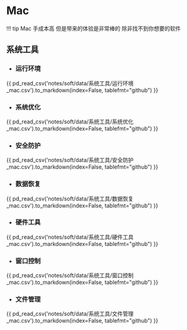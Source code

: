 # Mac

!!! tip
    Mac 手成本高 但是带来的体验是非常棒的 除非找不到你想要的软件

## 系统工具

- ### 运行环境

{{ pd_read_csv('notes/soft/data/系统工具/运行环境_mac.csv').to_markdown(index=False, tablefmt="github") }}

- ### 系统优化

{{ pd_read_csv('notes/soft/data/系统工具/系统优化_mac.csv').to_markdown(index=False, tablefmt="github") }}

- ### 安全防护

{{ pd_read_csv('notes/soft/data/系统工具/安全防护_mac.csv').to_markdown(index=False, tablefmt="github") }}

- ### 数据恢复

{{ pd_read_csv('notes/soft/data/系统工具/数据恢复_mac.csv').to_markdown(index=False, tablefmt="github") }}

- ### 硬件工具

{{ pd_read_csv('notes/soft/data/系统工具/硬件工具_mac.csv').to_markdown(index=False, tablefmt="github") }}

- ### 窗口控制

{{ pd_read_csv('notes/soft/data/系统工具/窗口控制_mac.csv').to_markdown(index=False, tablefmt="github") }}

- ### 文件管理

{{ pd_read_csv('notes/soft/data/系统工具/文件管理_mac.csv').to_markdown(index=False, tablefmt="github") }}
